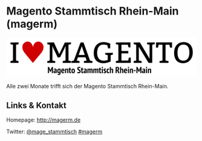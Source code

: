 # Magento Stammtisch Rhein-Main (magerm)
![Magento Stammtisch Rhein-Main](./magerm.logo.png)


Alle zwei Monate trifft sich der Magento Stammtisch Rhein-Main.


## Links &amp; Kontakt

Homepage: <http://magerm.de>



Twitter: [@mage_stammtisch](https://twitter.com/@mage_stammtisch) [#magerm](https://twitter.com/search?q=%23magerm)









